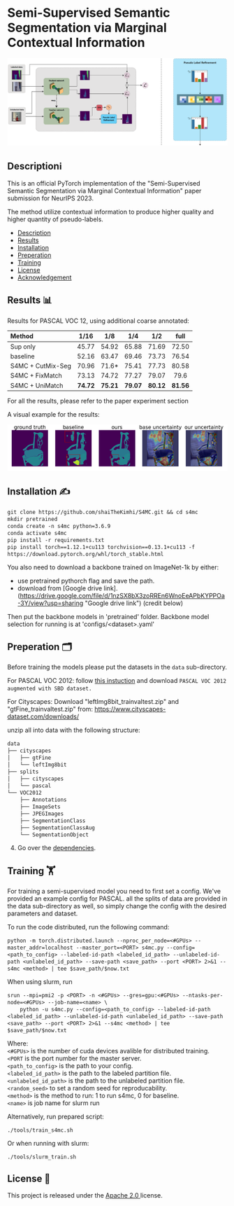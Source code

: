 # Semi-Supervised Semantic Segmentation via Marginal Contextual Information

![](https://github.com/s4mcontext/s4mc/blob/main/imgs/method.png?raw=true)

## Description:information_source:
This is an official PyTorch implementation of the "Semi-Supervised Semantic Segmentation via Marginal Contextual Information" paper submission for NeurIPS 2023.

The method utilize contextual information to produce higher quality and higher quantity of pseudo-labels.


  * [Description](#description-information_source)
  * [Results](#results-bar_chart)
  * [Installation](#Installation-writing_hand)
  * [Preperation](#Preperation-card_index_dividers)
  * [Training](#training-weight_lifting)
  * [License](#License-paperclip:)
  * [Acknowledgement](#Acknowledgement-copyright)
  
  
  ## Results :bar_chart:
Results for PASCAL VOC 12, using additional coarse annotated:

|Method |  1/16  | 1/8 | 1/4 | 1/2 | full | 
|:--- |:---:|:---:|:---:|:---:|:---:|
|Sup only|45.77 |54.92 |65.88 |71.69| 72.50|
|baseline |52.16| 63.47| 69.46| 73.73| 76.54|
|S4MC + CutMix-Seg     |70.96| 71.6*| 75.41| 77.73| 80.58|
|S4MC + FixMatch   |73.13|74.72|77.27|79.07|79.6|
|S4MC + UniMatch   |**74.72**| **75.21**| **79.07**| **80.12**| **81.56**|

For all the results, please refer to the paper experiment section

A visual example for the results:

![](https://github.com/s4mcontext/s4mc/blob/main/imgs/res.png?raw=true)

## Installation :writing_hand:

>
>
```
git clone https://github.com/shaiTheKimhi/S4MC.git && cd s4mc 
mkdir pretrained
conda create -n s4mc python=3.6.9
conda activate s4mc
pip install -r requirements.txt
pip install torch==1.12.1+cu113 torchvision==0.13.1+cu113 -f https://download.pytorch.org/whl/torch_stable.html
```

You also need to download a backbone trained on ImageNet-1k by either:
*  use pretrained pythorch flag and save the path.
* download from [Google drive link].(https://drive.google.com/file/d/1nzSX8bX3zoRREn6WnoEeAPbKYPPOa-3Y/view?usp=sharing "Google drive link") (credit below)

Then put the backbone models in 'pretrained' folder.
Backbone model selection for running is at 'configs/\<dataset\>.yaml'

## Preperation :card_index_dividers:

Before training the models please put the datasets in the `data` sub-directory.

For PASCAL VOC 2012:
follow [this instuction](https://github.com/zhixuanli/segmentation-paper-reading-notes/blob/master/others/Summary%20of%20the%20semantic%20segmentation%20datasets.md "this instuction") and download `PASCAL VOC 2012 augmented with SBD dataset.`

For Cityscapes:
Download "leftImg8bit_trainvaltest.zip" and "gtFine_trainvaltest.zip" from: https://www.cityscapes-dataset.com/downloads/

unzip all into data with the following structure:

    data
    ├── cityscapes
    │   ├── gtFine
    │   └── leftImg8bit
    ├── splits
    │   ├── cityscapes
    │   └── pascal
    └── VOC2012
        ├── Annotations
        ├── ImageSets
        ├── JPEGImages
        ├── SegmentationClass
        ├── SegmentationClassAug
        └── SegmentationObject


4. Go over the [dependencies](#dependencies-floppy_disk).

## Training :weight_lifting:

For training a semi-supervised model you need to first set a config.
We've provided an example config for PASCAL. all the splits of data are provided in the data sub-directory as well, so simply change the config with the desired parameters and dataset.

To run the code distributed, run the following command: 
```
python -m torch.distributed.launch --nproc_per_node=<#GPUs> --master_addr=localhost --master_port=<PORT> s4mc.py --config=<path_to_config> --labeled-id-path <labeled_id_path> --unlabeled-id-path <unlabeled_id_path> --save-path <save_path> --port <PORT> 2>&1 --s4mc <method> | tee $save_path/$now.txt
```
When using slurm, run 

```
srun --mpi=pmi2 -p <PORT> -n <#GPUs> --gres=gpu:<#GPUs> --ntasks-per-node=<#GPUs> --job-name=<name> \
    python -u s4mc.py --config=<path_to_config> --labeled-id-path <labeled_id_path> --unlabeled-id-path <unlabeled_id_path> --save-path <save_path> --port <PORT> 2>&1 --s4mc <method> | tee $save_path/$now.txt
```

Where: <br/>
`<#GPUs>` is the number of cuda devices avalible for distributed training. <br/>
`<PORT` is the port number for the master server. <br/>
`<path_to_config>` is the path to your config. <br/>
`<labeled_id_path>` is the path to the labeled partition file. <br/>
`<unlabeled_id_path>` is the path to the unlabeled partition file. <br/>
`<random_seed>` to set a random seed for reproducability. <br/>
`<method>` is the method to run: 1 to run s4mc, 0 for baseline.<br/>
`<name>` is job name for slurm run

Alternatively, run prepared script:
```
./tools/train_s4mc.sh
```
Or when running with slurm:
```
./tools/slurm_train.sh
```


## License :paperclip:

This project is released under the [Apache 2.0 ](https://github.com/Haochen-Wang409/U2PL/blob/main/LICENSE "Apache 2.0 ") license.


